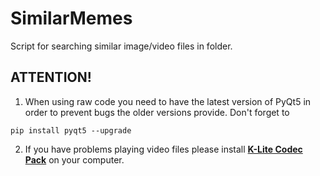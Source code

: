 # SimilarMemes

Script for searching similar image/video files in folder.


## ATTENTION!

1) When using raw code you need to have the latest version of PyQt5 in order to prevent bugs the older versions provide. Don't forget to

`pip install pyqt5 --upgrade`
    
2) If you have problems playing video files please install [**K-Lite Codec Pack**](http://www.codecguide.com/download_kl.htm) on your computer.
